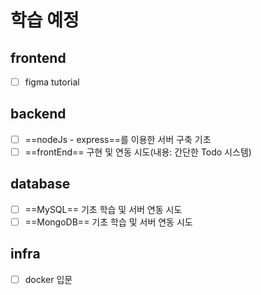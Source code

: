 # 학습 예정
## frontend
- [ ] figma tutorial
## backend
- [ ] ==nodeJs - express==를 이용한 서버 구축 기초
- [ ] ==frontEnd== 구현 및 연동 시도(내용: 간단한 Todo 시스템)
## database
- [ ] ==MySQL== 기초 학습 및 서버 연동 시도
- [ ] ==MongoDB== 기초 학습 및 서버 연동 시도
## infra
- [ ] docker 입문
